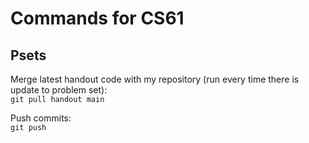 # Commands for CS61

## Psets
Merge latest handout code with my repository (run every time there is update to problem set):  
```git pull handout main```

Push commits:  
```git push```
